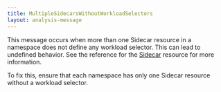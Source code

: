 ```yaml
---
title: MultipleSidecarsWithoutWorkloadSelectors
layout: analysis-message
---
```


This message occurs when more than one Sidecar resource in a namespace does not define any workload selector. This can lead to undefined behavior. See the reference for the [Sidecar](/docs/reference/config/networking/sidecar/) resource for more information.

To fix this, ensure that each namespace has only one Sidecar resource without a workload selector.
